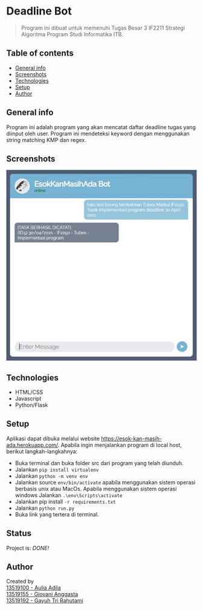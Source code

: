 # Deadline Bot

> Program ini dibuat untuk memenuhi Tugas Besar 3 IF2211 Strategi Algoritma Program Studi Informatika ITB.

## Table of contents

* [General info](#general-info)
* [Screenshots](#screenshots)
* [Technologies](#technologies)
* [Setup](#setup)
* [Author](#author)

## General info

Program ini adalah program yang akan mencatat daftar deadline tugas yang diinput oleh user. Program ini mendeteksi keyword dengan menggunakan string matching KMP dan regex.

## Screenshots

![Example screenshot](./img/screenshot.jpg)

## Technologies

* HTML/CSS
* Javascript
* Python/Flask

## Setup
Aplikasi dapat dibuka melalui website https://esok-kan-masih-ada.herokuapp.com/. Apabila ingin menjalankan program di local host, berikut langkah-langkahnya:
* Buka terminal dan buka folder src dari program yang telah diunduh.
* Jalankan `pip install virtualenv`
* Jalankan `python -m venv env`
* Jalankan source `env/bin/activate` apabila menggunakan sistem operasi berbasis unix atau MacOs. Apabila menggunakan sistem operasi windows Jalankan `.\env\Scripts\activate`
* Jalankan pip install `-r requirements.txt`
* Jalankan `python run.py`
* Buka link yang tertera di terminal.

## Status

Project is: _DONE!_

## Author

Created by  
[13519100 - Aulia Adila](https://github.com/auliaadila)  
[13519155 - Giovani Anggasta](https://github.com/giovaniagst)  
[13519192 - Gayuh Tri Rahutami](https://github.com/wundersmith)
